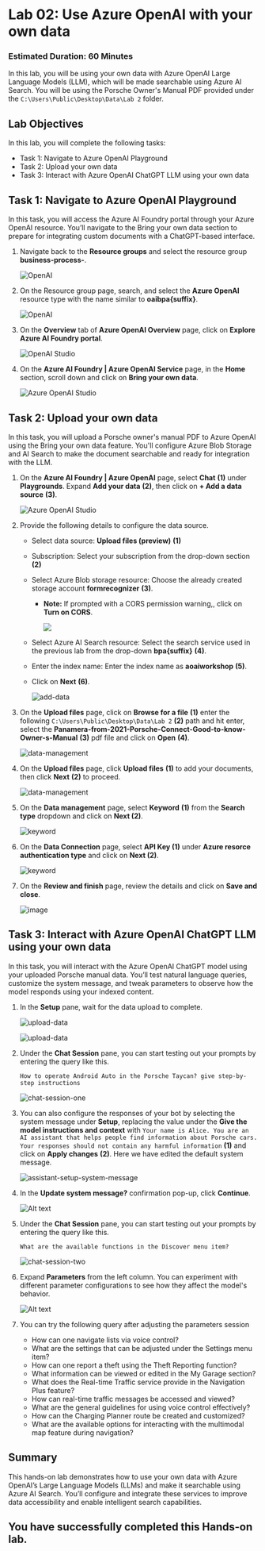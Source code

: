 # Lab 02: Use Azure OpenAI with your own data

### Estimated Duration: 60 Minutes

In this lab, you will be using your own data with Azure OpenAI Large Language Models (LLM), which will be made searchable using Azure AI Search. You will be using the Porsche Owner's Manual PDF provided under the `C:\Users\Public\Desktop\Data\Lab 2` folder.

## Lab Objectives

In this lab, you will complete the following tasks:

* Task 1: Navigate to Azure OpenAI Playground
* Task 2: Upload your own data
* Task 3: Interact with Azure OpenAI ChatGPT LLM using your own data

## Task 1: Navigate to Azure OpenAI Playground

In this task, you will access the Azure AI Foundry portal through your Azure OpenAI resource. You’ll navigate to the Bring your own data section to prepare for integrating custom documents with a ChatGPT-based interface.

1. Navigate back to the **Resource groups** and select the resource group **business-process-<inject key="Deployment ID" enableCopy="false"/>**.

   ![OpenAI](images/rgg.png)

2. On the Resource group page, search, and select the **Azure OpenAI** resource type with the name similar to **oaibpa{suffix}**.

   ![OpenAI](images/9-7-25-l2-1.png)

3. On the **Overview** tab of **Azure OpenAI Overview** page, click on **Explore Azure AI Foundry portal**.

   ![OpenAI Studio](images/9-7-25-l2-2.png)

4. On the **Azure AI Foundry | Azure OpenAI Service** page, in the **Home** section, scroll down and click on **Bring your own data**.

   ![Azure OpenAI Studio](images/pg3-task1-4.png)

## Task 2: Upload your own data

In this task, you will upload a Porsche owner's manual PDF to Azure OpenAI using the Bring your own data feature. You'll configure Azure Blob Storage and AI Search to make the document searchable and ready for integration with the LLM. 

1. On the **Azure AI Foundry | Azure OpenAI** page, select **Chat** **(1)** under **Playgrounds**. Expand **Add your data** **(2)**, then click on **+ Add a data source** **(3)**.

   ![Azure OpenAI Studio](images/9-7-25-l2-3.png)

1. Provide the following details to configure the data source.
    
    - Select data source: **Upload files (preview)** **(1)**

    - Subscription: Select your subscription from the drop-down section **(2)**

    - Select Azure Blob storage resource: Choose the already created storage account **formrecognizer<inject key="Deployment ID">** **(3)**. 
      
      - **Note:** If prompted with a CORS permission warning,, click on **Turn on CORS**.

         ![](images/cors.png)

    - Select Azure AI Search resource: Select the search service used in the previous lab from the drop-down **bpa{suffix}** **(4)**.

    - Enter the index name: Enter the index name as **aoaiworkshop** **(5)**.
    
    - Click on **Next** **(6)**.

      ![add-data](images/uploadfilesnew.png) 

1. On the **Upload files** page, click on **Browse for a file** **(1)** enter the following `C:\Users\Public\Desktop\Data\Lab 2` **(2)** path and hit enter, select the **Panamera-from-2021-Porsche-Connect-Good-to-know-Owner-s-Manual** **(3)** pdf  file and click on **Open** **(4)**.

   ![data-management](images/data-managementnew.png)

1. On the **Upload files** page, click **Upload files** **(1)** to add your documents, then click **Next** **(2)** to proceed.

   ![data-management](images/data-management-uploadnew.png)

1. On the **Data management** page, select **Keyword** **(1)** from the **Search type** dropdown and click on **Next (2)**.

   ![keyword](images/uploadfiles1new.png)

1. On the **Data Connection** page, select **API Key (1)** under **Azure resorce authentication type** and click on **Next (2)**.

   ![keyword](images/E2-T2-S5.png)

1. On the **Review and finish** page, review the details and click on **Save and close**.

   ![image](images/9-7-25-l2-4.png)

## Task 3: Interact with Azure OpenAI ChatGPT LLM using your own data

In this task, you will interact with the Azure OpenAI ChatGPT model using your uploaded Porsche manual data. You’ll test natural language queries, customize the system message, and tweak parameters to observe how the model responds using your indexed content.

1. In the **Setup** pane, wait for the data upload to complete.

   ![upload-data](images/pg3-task3-1.png)

   ![upload-data](images/pg3-task3-1.1.png)

2. Under the **Chat Session** pane, you can start testing out your prompts by entering the query like this.

    ```
    How to operate Android Auto in the Porsche Taycan? give step-by-step instructions
    ```

   ![chat-session-one](images/pg3-task3-2.png)

3. You can also configure the responses of your bot by selecting the system message under **Setup**, replacing the value under the **Give the model instructions and context** with `Your name is Alice. You are an AI assistant that helps people find information about Porsche cars. Your responses should not contain any harmful information` **(1)** and click on **Apply changes** **(2)**. Here we have edited the default system message.

   ![assistant-setup-system-message](images/pg3-task3-3.png)

4. In the **Update system message?** confirmation pop-up, click **Continue**.

   ![Alt text](images/update-new.png)

5. Under the **Chat Session** pane, you can start testing out your prompts by entering the query like this.

    ```
    What are the available functions in the Discover menu item?
    ```
   
    ![chat-session-two](images/pg3-task3-5new.png)

6. Expand **Parameters** from the left column. You can experiment with different parameter configurations to see how they affect the model's behavior.

    ![Alt text](images/E2-T2-S6.png)

7. You can try the following query after adjusting the parameters session

   - How can one navigate lists via voice control?
   - What are the settings that can be adjusted under the Settings menu item?
   - How can one report a theft using the Theft Reporting function?
   - What information can be viewed or edited in the My Garage section?
   - What does the Real-time Traffic service provide in the Navigation Plus feature?
   - How can real-time traffic messages be accessed and viewed?
   - What are the general guidelines for using voice control effectively?
   - How can the Charging Planner route be created and customized?
   - What are the available options for interacting with the multimodal map feature during navigation?

## Summary 

This hands-on lab demonstrates how to use your own data with Azure OpenAI’s Large Language Models (LLMs) and make it searchable using Azure AI Search. You’ll configure and integrate these services to improve data accessibility and enable intelligent search capabilities.

## You have successfully completed this Hands-on lab.
